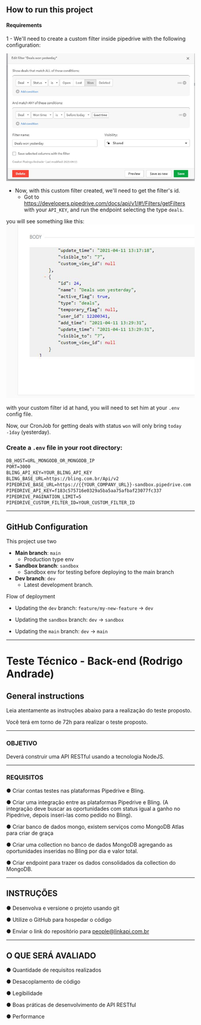 



## How to run this project
#### Requirements
1 - We'll need to create a custom filter inside pipedrive with the following configuration:

![Pipedrive filter configuration](pipedrive_creation_filter_deals_won_yesterday.jpg "Pipedrive filter configuration")

- Now, with this custom filter created, we'll need to get the filter's id.
    - Got to https://developers.pipedrive.com/docs/api/v1/#!/Filters/getFilters with your `API_KEY`, and run the endpoint selecting the type `deals`.

you will see something like this:
![Pipedrive filter](json_filter_deals_won_yesterday.jpg "Pipedrive filter")

with your custom filter id at hand, you will need to set him at your `.env` config file.

Now, our CronJob for getting deals with status `won` will only bring `today -1day` (yesterday).


### Create a `.env` file in your root directory:

```
DB_HOST=URL_MONGODB_OR_MONGODB_IP
PORT=3000
BLING_API_KEY=YOUR_BLING_API_KEY
BLING_BASE_URL=https://bling.com.br/Api/v2
PIPEDRIVE_BASE_URL=https://{{YOUR_COMPANY_URL}}-sandbox.pipedrive.com
PIPEDRIVE_API_KEY=f183c575716e0329a5ba5aa75afbaf23077fc337
PIPEDRIVE_PAGINATION_LIMIT=5
PIPEDRIVE_CUSTOM_FILTER_ID=YOUR_CUSTOM_FILTER_ID
```



---

## GitHub Configuration

This project use two 
- **Main branch**: `main`
    - Production type env
- **Sandbox branch**: `sandbox`
    - Sandbox env for testing before deploying to the main branch
- **Dev branch**: `dev`
    - Latest development branch. 

Flow of deployment

- Updating the `dev` branch:
    `feature/my-new-feature` -> `dev`

- Updating the `sandbox` branch:
    `dev` -> `sandbox`

- Updating the `main` branch:
`dev` -> `main`


---

# Teste Técnico - Back-end (Rodrigo Andrade)
## General instructions
Leia atentamente as instruções abaixo para a realização do teste proposto.

Você terá em torno de 72h para realizar o teste proposto.

---



### OBJETIVO

Deverá construir uma API RESTful usando a tecnologia NodeJS.


---


### REQUISITOS

● Criar contas testes nas plataformas Pipedrive e Bling.

● Criar uma integração entre as plataformas Pipedrive e Bling. (A integração deve buscar as oportunidades com status igual a ganho no Pipedrive, depois inseri-las como pedido no Bling).

● Criar banco de dados mongo, existem serviços como MongoDB Atlas para criar de graça

● Criar uma collection no banco de dados MongoDB agregando as oportunidades inseridas no Bling por dia e valor total.

● Criar endpoint para trazer os dados consolidados da collection do MongoDB.

---

## INSTRUÇÕES

● Desenvolva e versione o projeto usando git

● Utilize o GitHub para hospedar o código

● Enviar o link do repositório para people@linkapi.com.br

---

## O QUE SERÁ AVALIADO

● Quantidade de requisitos realizados

● Desacoplamento de código

● Legibilidade

● Boas práticas de desenvolvimento de API RESTful

● Performance